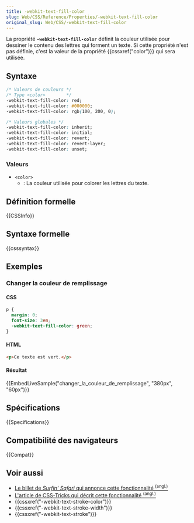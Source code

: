 ```yaml
---
title: -webkit-text-fill-color
slug: Web/CSS/Reference/Properties/-webkit-text-fill-color
original_slug: Web/CSS/-webkit-text-fill-color
---
```


La propriété **`-webkit-text-fill-color`** définit la couleur utilisée pour dessiner le contenu des lettres qui forment un texte. Si cette propriété n'est pas définie, c'est la valeur de la propriété {{cssxref("color")}} qui sera utilisée.

## Syntaxe

```css
/* Valeurs de couleurs */
/* Type <color>        */
-webkit-text-fill-color: red;
-webkit-text-fill-color: #000000;
-webkit-text-fill-color: rgb(100, 200, 0);

/* Valeurs globales */
-webkit-text-fill-color: inherit;
-webkit-text-fill-color: initial;
-webkit-text-fill-color: revert;
-webkit-text-fill-color: revert-layer;
-webkit-text-fill-color: unset;
```

### Valeurs

- `<color>`
  - : La couleur utilisée pour colorer les lettres du texte.

## Définition formelle

{{CSSInfo}}

## Syntaxe formelle

{{csssyntax}}

## Exemples

### Changer la couleur de remplissage

#### CSS

```css
p {
  margin: 0;
  font-size: 3em;
  -webkit-text-fill-color: green;
}
```

#### HTML

```html
<p>Ce texte est vert.</p>
```

#### Résultat

{{EmbedLiveSample("changer_la_couleur_de_remplissage", "380px", "60px")}}

## Spécifications

{{Specifications}}

## Compatibilité des navigateurs

{{Compat}}

## Voir aussi

- [Le billet de _Surfin' Safari_ qui annonce cette fonctionnalité <sup>(angl.)</sup>](https://www.webkit.org/blog/85/introducing-text-stroke/)
- [L'article de CSS-Tricks qui décrit cette fonctionnalité <sup>(angl.)</sup>](https://css-tricks.com/adding-stroke-to-web-text/)
- {{cssxref("-webkit-text-stroke-color")}}
- {{cssxref("-webkit-text-stroke-width")}}
- {{cssxref("-webkit-text-stroke")}}

